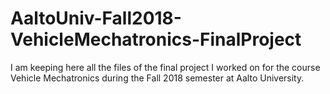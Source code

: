# AaltoUniv-Fall2018-VehicleMechatronics-FinalProject

I am keeping here all the files of the final project I worked on for the course Vehicle Mechatronics during the Fall 2018 semester at Aalto University.

